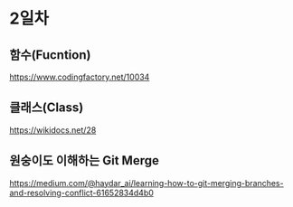 # 2일차

## 함수(Fucntion)

https://www.codingfactory.net/10034

## 클래스(Class)

https://wikidocs.net/28

## 원숭이도 이해하는 Git Merge

https://medium.com/@haydar_ai/learning-how-to-git-merging-branches-and-resolving-conflict-61652834d4b0
